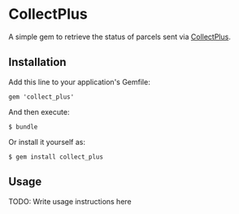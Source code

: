 # CollectPlus

A simple gem to retrieve the status of parcels sent via [CollectPlus](http://collectplus.co.uk).

## Installation

Add this line to your application's Gemfile:

    gem 'collect_plus'

And then execute:

    $ bundle

Or install it yourself as:

    $ gem install collect_plus

## Usage

TODO: Write usage instructions here

